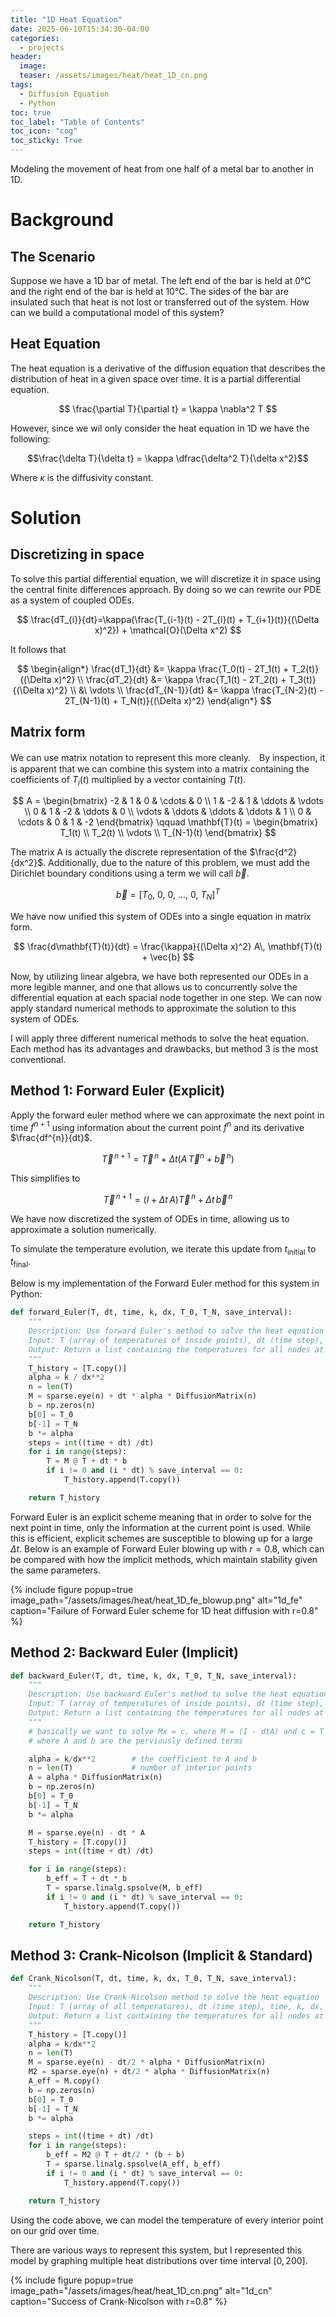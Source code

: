 ```yaml
---
title: "1D Heat Equation"
date: 2025-06-10T15:34:30-04:00
categories:
  - projects
header:
  image: 
  teaser: /assets/images/heat/heat_1D_cn.png
tags:
  - Diffusion Equation
  - Python
toc: true
toc_label: "Table of Contents"
toc_icon: "cog"
toc_sticky: True
---
```

Modeling the movement of heat from one half of a metal bar to another in 1D.

<script>
window.MathJax = {
  tex: {
    inlineMath: [['$', '$'], ['\\(', '\\)']]
  }
};
</script>
<script type="text/javascript" async
  src="https://cdn.jsdelivr.net/npm/mathjax@3/es5/tex-mml-chtml.js">
</script>

# Background

## The Scenario
Suppose we have a 1D bar of metal. The left end of the bar is held at 0°C and the right end of the bar is held at 10°C. The sides of the bar are insulated such that heat is not lost or transferred out of the system. How can we build a computational model of this system?
## Heat Equation
The heat equation is a derivative of the diffusion equation that describes the distribution of heat in a given space over time. It is a partial differential equation.

$$
\frac{\partial T}{\partial t} = \kappa \nabla^2 T
$$

However, since we wil only consider the heat equation in 1D we have the following:

$$\frac{\delta T}{\delta t} = \kappa \dfrac{\delta^2 T}{\delta x^2}$$

Where $\kappa$ is the diffusivity constant.

# Solution

## Discretizing in space

To solve this partial differential equation, we will discretize it in space using the central finite differences approach. By doing so we can rewrite our PDE as a system of coupled ODEs.

$$
\frac{dT_{i}}{dt}=\kappa(\frac{T_{i-1}(t) - 2T_{i}(t) + T_{i+1}(t)}{(\Delta x)^2}) + \mathcal{O}(\Delta x^2)
$$

It follows that

$$
\begin{align*}
\frac{dT_1}{dt} &= \kappa \frac{T_0(t) - 2T_1(t) + T_2(t)}{(\Delta x)^2} \\
\frac{dT_2}{dt} &= \kappa \frac{T_1(t) - 2T_2(t) + T_3(t)}{(\Delta x)^2} \\
&\ \vdots \\
\frac{dT_{N-1}}{dt} &= \kappa \frac{T_{N-2}(t) - 2T_{N-1}(t) + T_N(t)}{(\Delta x)^2}
\end{align*}
$$

## Matrix form

We can use matrix notation to represent this more cleanly.　By inspection, it is apparent that we can combine this system into a matrix containing the coefficients of $T_i(t)$ multiplied by a vector containing $T(t)$.

$$
A =
\begin{bmatrix}
-2 & 1 & 0 & \cdots & 0 \\
1 & -2 & 1 & \ddots & \vdots \\
0 & 1 & -2 & \ddots & 0 \\
\vdots & \ddots & \ddots & \ddots & 1 \\
0 & \cdots & 0 & 1 & -2
\end{bmatrix}
\qquad
\mathbf{T}(t) =
\begin{bmatrix}
T_1(t) \\
T_2(t) \\
\vdots \\
T_{N-1}(t)
\end{bmatrix}
$$

The matrix A is actually the discrete representation of the $\frac{d^2}{dx^2}$. Additionally, due to the nature of this problem, we must add the Dirichlet boundary conditions using a term we will call $\vec{b}$.

$$
\vec{b} = [T_0,\ 0,\ 0,\ \ldots,\ 0,\ T_N]^T
$$

We have now unified this system of ODEs into a single equation in matrix form.

$$
\frac{d\mathbf{T}(t)}{dt} = \frac{\kappa}{(\Delta x)^2} A\, \mathbf{T}(t) + \vec{b}
$$

Now, by utilizing linear algebra, we have both represented our ODEs in a more legible manner, and one that allows us to concurrently solve the differential equation at each spacial node together in one step. We can now apply standard numerical methods to approximate the solution to this system of ODEs. 

I will apply three different numerical methods to solve the heat equation. Each method has its advantages and drawbacks, but method 3 is the most conventional.

## Method 1: Forward Euler (Explicit)

Apply the forward euler method where we can approximate the next point in time $f^{n+1}$ using information about the current point $f^{n}$ and its derivative $\frac{df^{n}}{dt}$.

$$
\vec{T}^{\,n+1} = \vec{T}^{\,n} + \Delta t \left( A\, \vec{T}^n + \vec{b}^{\,n} \right)
$$

This simplifies to

$$
\vec{T}^{\,n+1} = \left( I + \Delta t\, A \right) \vec{T}^{\,n} + \Delta t\, \vec{b}^{\,n}
$$


<!-- $$
\mathbf{T}^{n+1} = \mathbf{T}^{n} + \Delta t \left( A\, \mathbf{T}^n + \mathbf{b}^n \right)
$$ -->

We have now discretized the system of ODEs in time, allowing us to approximate a solution numerically.

To simulate the temperature evolution, we iterate this update from $t_{\text{initial}}$ to $t_{\text{final}}$.

Below is my implementation of the Forward Euler method for this system in Python:

```python
def forward_Euler(T, dt, time, k, dx, T_0, T_N, save_interval):
    """
    Description: Use forward Euler's method to solve the heat equation
    Input: T (array of temperatures of inside points), dt (time step), time, k, dx, T_0, T_N, save_interval
    Output: Return a list containing the temperatures for all nodes at the specified save interval
    """
    T_history = [T.copy()]
    alpha = k / dx**2
    n = len(T)
    M = sparse.eye(n) + dt * alpha * DiffusionMatrix(n)
    b = np.zeros(n)
    b[0] = T_0
    b[-1] = T_N
    b *= alpha
    steps = int((time + dt) /dt)
    for i in range(steps):
        T = M @ T + dt * b
        if i != 0 and (i * dt) % save_interval == 0:
            T_history.append(T.copy())

    return T_history
```

Forward Euler is an explicit scheme meaning that in order to solve for the next point in time, only the information at the current point is used. While this is efficient, explicit schemes are susceptible to blowing up for a large $\Delta t$. Below is an example of Forward Euler blowing up with $r=0.8$, which can be compared with how the implicit methods, which maintain stability given the same parameters.

{% include figure popup=true image_path="/assets/images/heat/heat_1D_fe_blowup.png" alt="1d_fe" caption="Failure of Forward Euler scheme for 1D heat diffusion with r=0.8" %}

## Method 2: Backward Euler (Implicit)

```python
def backward_Euler(T, dt, time, k, dx, T_0, T_N, save_interval):
    """
    Description: Use backward Euler's method to solve the heat equation
    Input: T (array of temperatures of inside points), dt (time step), time, k, dx, T_0, T_N, save_interval
    Output: Return a list containing the temperatures for all nodes at the specified save interval
    """
    # basically we want to solve Mx = c, where M = (I - dtA) and c = T + dtb,
    # where A and b are the perviously defined terms

    alpha = k/dx**2        # the coefficient to A and b
    n = len(T)             # number of interior points
    A = alpha * DiffusionMatrix(n)
    b = np.zeros(n)
    b[0] = T_0
    b[-1] = T_N
    b *= alpha

    M = sparse.eye(n) - dt * A
    T_history = [T.copy()]
    steps = int((time + dt) /dt)

    for i in range(steps):
        b_eff = T + dt * b
        T = sparse.linalg.spsolve(M, b_eff)
        if i != 0 and (i * dt) % save_interval == 0:
            T_history.append(T.copy())

    return T_history
```

## Method 3: Crank-Nicolson (Implicit & Standard)

```python
def Crank_Nicolson(T, dt, time, k, dx, T_0, T_N, save_interval):
    """
    Description: Use Crank-Nicolson method to solve the heat equation
    Input: T (array of all temperatures), dt (time step), time, k, dx, T_0, T_N, save_interval
    Output: Return a list containing the temperatures for all nodes at the specified save interval
    """
    T_history = [T.copy()]
    alpha = k/dx**2
    n = len(T)
    M = sparse.eye(n) - dt/2 * alpha * DiffusionMatrix(n)
    M2 = sparse.eye(n) + dt/2 * alpha * DiffusionMatrix(n)
    A_eff = M.copy()
    b = np.zeros(n)
    b[0] = T_0
    b[-1] = T_N
    b *= alpha

    steps = int((time + dt) /dt)
    for i in range(steps):
        b_eff = M2 @ T + dt/2 * (b + b)
        T = sparse.linalg.spsolve(A_eff, b_eff)
        if i != 0 and (i * dt) % save_interval == 0:
            T_history.append(T.copy())

    return T_history
```

Using the code above, we can model the temperature of every interior point on our grid over time.

There are various ways to represent this system, but I represented this model by graphing multiple heat distributions over time interval $[0, 200]$.

{% include figure popup=true image_path="/assets/images/heat/heat_1D_cn.png" alt="1d_cn" caption="Success of Crank-Nicolson with r=0.8" %}
